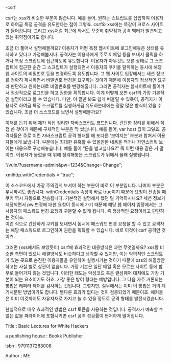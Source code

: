 -csrf

csrf는 xss와 비슷한 부분이 많습니다. 예를 들어, 원하는 스트립트를 삽입하여 이용자로 하여금 특정 공격을 유도한다는 점이 그렇죠. csrf와 xss에는 똑같이 크로스 사이트가 들어갑니다. 그리고 xss처럼 최근에 와서도 꾸준히 취약점과 공격 벡터가 발견되고 있는 취약점이기도 합니다. 

조금 더 풀어서 설명해볼까요? 
이용자가 어떤 특정 웹사이트에 로그인해놓은 상태를 유지하고 있다고 가정해봅시다. 공격자는 이용자에게 주로 이메일 등을 보내서 클릭을 하거나 특정 스크립트에 접근하도록 유도합니다. 이용자가 아무것도 모른 상태로 그 스크립트에 접근한 순간 그 스크립트가 실행되면서 이용자의 쿠키를 탈취하는 동시에 해당 웹 사이트의 비밀번호 등을 변경하도록 유도합니다. 그 웹 사이트 입장에서는 세션 정보를 정확히 제시하면서 비밀번호 변경을 요구하는 것이기 때문에 이용자의 정상적인 요구라 판단하고 원하는대로 비밀번호를 변경해줍니다. 그러면 공격자는 웹사이트에 들어가서 정상적으로 로그인을 하고 권한을 획득합니다. 
이게 어떻게 보면 csrf의 가장 기본적인 설명이라고 볼 수 있습니다. 다만, 이 글만 봐도 쉽게 떠올릴 수 있듯이, 공격자가 이용자로 하여금 특정 스크립트를 실행하게끔 유도하는데에는 정말 많은 방식이 있을 수 있습니다. 
조금 더 소스코드를 보면서 설명해볼까요? 



<html>
<meta charset = “UTF-8”>
<head>
</head> 

<script language=“javascript”>

  functin poc() {

  var host = ‘128.725.214.2526’;



  var req_uri = “https://” + host + 
“/vuln/?username=admin&pw=1234&Change=Change”;
  var http = new XMLHttpRequest();
  xmlhttp.open(“GET”,req_uri,true);
  xmlhttp.withCredentials = “true”;
  xmlhttp.send();

  alert(‘Done!!;);
}

</script>


이해를 돕기 위해 제가 직접 정리한 자바스크립트 코드입니다. 
간단한 정리를 위해서 직접 쓴 것이기 때문에 구체적인 부분은 막 썼습니다. 예를 들어, var host 값이 그렇죠. 공격자들은 주로 이런 자바스크립트 공격 형태를 <body>에 또다른 ‘보여지는’ 부분과 합쳐서 이용자들에게 보냅니다. <body> 부분에는 최대한 유혹할 수 있을만한 내용을 적거나 자연스러워 보이는 내용으로 구성해놓습니다. 예를 들어 “돈을 벌고싶나요?” 뭐 이런 내용 같은 거 말이죠. 이용자가 눌렀을 때 위에 정리해놓은 스크립트가 뒤에서 몰래 실행됩니다.   

“/vuln/?username=admin&pw=1234&Change=Change”;

  xmlhttp.withCredentials = “true”;

이 소스코드에서 가장 주의깊게 보셔야 하는 부분이 바로 이 부분입니다. 나머지 부분은 무시하셔도 좋습니다. withCredentials 속성이 바로 true이기 때문에 요청이 전송될 때 쿠키 역시 자동으로 전송됩니다. 기본적인 설명해서 했던 말 기억하시나요? 세션 정보가 저장되면서 pw 변경에 대한 요청이 동시에 가기 때문에 해당 웹 페이지 입장에서는 그 사용자의 패스워드 변경 요청과 구분할 수 없게 됩니다. 즉 정상적인 요청이라고 판단하는 것이죠.  
이런 식으로 간단하게 쿠키를 보내면서 동시에 패스워드 변경 요청을 할 수 있고 공격자는 해당 패스워드로 로그인하여 권한을 획득할 수 있습니다. 바로 이것이 csrf 공격인 것이죠. 

그러면 (xss에서도 보았듯이) csrf에 효과적인 대응방식은 과연 무엇일까요? 
xss랑 비슷한 측면이 있으니 해결방식도 비슷하다고 생각할 수 있지만, 이는 악의적인 스크립트가 있는 곳으로 순진한 이용자들을 유인하여 실행시키는 것이기 때문에 xss의 해결방안하고는 사실 별로 상관이 없습니다. 
가장 기본은 일단 메일 혹은 모르는 사이트 등에 함부로 들어가지 않는 것입니다. 이러한 태도는 악성코드 혹은 랜섬웨어 대처에도 가장 기본이 되는 요소이기도 하죠. 가장 좋은 방어 형태는 예방입니다. 
그 다음 자주 거론되는 방법은 레퍼러 헤더를 검사하는 것입니다. 그렇지만, 실무에서는 이미 이 방법은 거의 폐기처분된 방법이기도 합니다. 별다른 효과가 없다는 것이 검증되었기 때문이죠. 해커들은 이미 이것까지도 자유자재로 가지고 놀 수 있을 정도로 공격 형태를 발전시켰습니다. 

현실적으로 매우 효과적인 방법은 csrf 토큰을 사용하는 것입니다. 공격자가 예측할 수 없는 값을 파라미터에 포함시키면 csrf 공격 성공률이 현저하게 떨어집니다.  

  
Title : Basic Lectures for White Hackers 

a publishing house : Bookk Publisher

isbn : 9791137283008

Author : ME 
